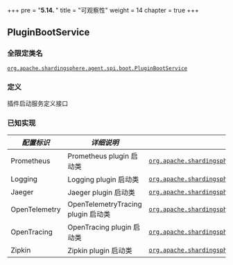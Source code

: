 +++
pre = "<b>5.14. </b>"
title = "可观察性"
weight = 14
chapter = true
+++

## PluginBootService

### 全限定类名

[`org.apache.shardingsphere.agent.spi.boot.PluginBootService`](https://github.com/apache/shardingsphere/blob/master/agent/api/src/main/java/org/apache/shardingsphere/agent/spi/boot/PluginBootService.java)

### 定义

插件启动服务定义接口

### 已知实现

| *配置标识*      | *详细说明*                         | *全限定类名* |
| ------------- | --------------------------------- | ---------- |
| Prometheus    | Prometheus plugin 启动类           | [`org.apache.shardingsphere.agent.metrics.prometheus.service.PrometheusPluginBootService`](https://github.com/apache/shardingsphere/blob/master/agent/plugins/metrics/prometheus/src/main/java/org/apache/shardingsphere/agent/metrics/prometheus/service/PrometheusPluginBootService.java) |
| Logging       | Logging plugin 启动类              | [`org.apache.shardingsphere.agent.plugin.logging.base.service.FileLoggingPluginBootService`](https://github.com/apache/shardingsphere/blob/master/agent/plugins/logging/base/src/main/java/org/apache/shardingsphere/agent/plugin/logging/file/service/FileLoggingPluginBootService.java) |
| Jaeger        | Jaeger plugin 启动类               | [`org.apache.shardingsphere.agent.plugin.tracing.jaeger.service.JaegerTracingPluginBootService`](https://github.com/apache/shardingsphere/blob/master/agent/plugins/tracing/jaeger/src/main/java/org/apache/shardingsphere/agent/plugin/tracing/jaeger/service/JaegerTracingPluginBootService.java) |
| OpenTelemetry | OpenTelemetryTracing plugin 启动类 | [`org.apache.shardingsphere.agent.plugin.tracing.opentelemetry.service.OpenTelemetryTracingPluginBootService`](https://github.com/apache/shardingsphere/blob/master/agent/plugins/tracing/opentelemetry/src/main/java/org/apache/shardingsphere/agent/plugin/tracing/opentelemetry/service/OpenTelemetryTracingPluginBootService.java) |
| OpenTracing   | OpenTracing plugin 启动类          | [`org.apache.shardingsphere.agent.plugin.tracing.opentracing.service.OpenTracingPluginBootService`](https://github.com/apache/shardingsphere/blob/master/agent/plugins/tracing/opentracing/src/main/java/org/apache/shardingsphere/agent/plugin/tracing/opentracing/service/OpenTracingPluginBootService.java) |
| Zipkin        | Zipkin plugin 启动类               | [`org.apache.shardingsphere.agent.plugin.tracing.zipkin.service.ZipkinTracingPluginBootService`](https://github.com/apache/shardingsphere/blob/master/agent/plugins/tracing/zipkin/src/main/java/org/apache/shardingsphere/agent/plugin/tracing/zipkin/service/ZipkinTracingPluginBootService.java) |
